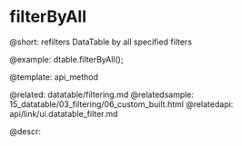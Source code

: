 filterByAll
=============


@short: refilters DataTable by all specified filters
	
@example:
dtable.filterByAll();

@template:	api_method

@related:
	datatable/filtering.md
@relatedsample:
	15_datatable/03_filtering/06_custom_built.html
@relatedapi:
	api/link/ui.datatable_filter.md

@descr:


